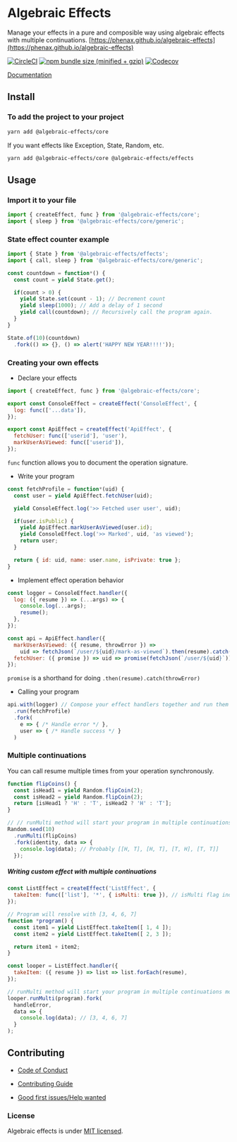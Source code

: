 
# Algebraic Effects
Manage your effects in a pure and composible way using algebraic effects with multiple continuations. [https://phenax.github.io/algebraic-effects](https://phenax.github.io/algebraic-effects)

[![CircleCI](https://img.shields.io/circleci/project/github/phenax/algebraic-effects/master.svg?style=for-the-badge)](https://circleci.com/gh/phenax/algebraic-effects)
[![npm bundle size (minified + gzip)](https://img.shields.io/bundlephobia/minzip/@algebraic-effects/core.svg?style=for-the-badge)](https://www.npmjs.com/package/@algebraic-effects/core)
[![Codecov](https://img.shields.io/codecov/c/github/phenax/algebraic-effects.svg?style=for-the-badge)](https://codecov.io/gh/phenax/algebraic-effects)


[Documentation](https://phenax.github.io/algebraic-effects)


## Install

### To add the project to your project
```bash
yarn add @algebraic-effects/core
```

If you want effects like Exception, State, Random, etc.
```bash
yarn add @algebraic-effects/core @algebraic-effects/effects
```


## Usage

### Import it to your file
```js
import { createEffect, func } from '@algebraic-effects/core';
import { sleep } from '@algebraic-effects/core/generic';
```


### State effect counter example

```js
import { State } from '@algebraic-effects/effects';
import { call, sleep } from '@algebraic-effects/core/generic';

const countdown = function*() {
  const count = yield State.get();

  if(count > 0) {
    yield State.set(count - 1); // Decrement count
    yield sleep(1000); // Add a delay of 1 second
    yield call(countdown); // Recursively call the program again.
  }
}

State.of(10)(countdown)
  .fork(() => {}, () => alert('HAPPY NEW YEAR!!!!'));
```


### Creating your own effects

* Declare your effects
```js
import { createEffect, func } from '@algebraic-effects/core';

export const ConsoleEffect = createEffect('ConsoleEffect', {
  log: func(['...data']),
});

export const ApiEffect = createEffect('ApiEffect', {
  fetchUser: func(['userid'], 'user'),
  markUserAsViewed: func(['userid']),
});
```
`func` function allows you to document the operation signature.



* Write your program
```js
const fetchProfile = function*(uid) {
  const user = yield ApiEffect.fetchUser(uid);

  yield ConsoleEffect.log('>> Fetched user user', uid);

  if(user.isPublic) {
    yield ApiEffect.markUserAsViewed(user.id);
    yield ConsoleEffect.log('>> Marked', uid, 'as viewed');
    return user;
  }

  return { id: uid, name: user.name, isPrivate: true };
}
```


* Implement effect operation behavior
```js
const logger = ConsoleEffect.handler({
  log: ({ resume }) => (...args) => {
    console.log(...args);
    resume();
  },
});

const api = ApiEffect.handler({
  markUserAsViewed: ({ resume, throwError }) =>
    uid => fetchJson(`/user/${uid}/mark-as-viewed`).then(resume).catch(throwError),
  fetchUser: ({ promise }) => uid => promise(fetchJson(`/user/${uid}`)),
});
```
`promise` is a shorthand for doing `.then(resume).catch(throwError)`


* Calling your program
```js
api.with(logger) // Compose your effect handlers together and run them
  .run(fetchProfile)
  .fork(
    e => { /* Handle error */ },
    user => { /* Handle success */ }
  )
```



### Multiple continuations
You can call resume multiple times from your operation synchronously.

```js
function flipCoins() {
  const isHead1 = yield Random.flipCoin(2);
  const isHead2 = yield Random.flipCoin(2);
  return [isHead1 ? 'H' : 'T', isHead2 ? 'H' : 'T'];
}

// // runMulti method will start your program in multiple continuations mode
Random.seed(10)
  .runMulti(flipCoins)
  .fork(identity, data => {
    console.log(data); // Probably [[H, T], [H, T], [T, H], [T, T]]
  });
```


##### Writing custom effect with multiple continuations

```js
const ListEffect = createEffect('ListEffect', {
  takeItem: func(['list'], '*', { isMulti: true }), // isMulti flag indicates that this operation resumes multiple times
});

// Program will resolve with [3, 4, 6, 7]
function *program() {
  const item1 = yield ListEffect.takeItem([ 1, 4 ]);
  const item2 = yield ListEffect.takeItem([ 2, 3 ]);

  return item1 + item2;
}

const looper = ListEffect.handler({
  takeItem: ({ resume }) => list => list.forEach(resume),
});

// runMulti method will start your program in multiple continuations mode
looper.runMulti(program).fork(
  handleError,
  data => {
    console.log(data); // [3, 4, 6, 7]
  }
);
```


## Contributing

* [Code of Conduct](./CODE_OF_CONDUCT.md)

* [Contributing Guide](./CONTRIBUTING.md)

* [Good first issues/Help wanted](https://github.com/phenax/algebraic-effects/issues?q=is%3Aopen+is%3Aissue+label%3A%22good+first+issue%22+label%3A%22help+wanted%22)


### License
Algebraic effects is under [MIT licensed](./LICENSE).
